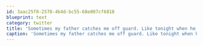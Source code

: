 ```yaml
---
id: 3aac25f8-2578-4b4d-bc55-68e007cf6818
blueprint: text
category: twitter
title: 'Sometimes my father catches me off guard. Like tonight when he played his Broken Social Scene CD #RadDad'
caption: 'Sometimes my father catches me off guard. Like tonight when he played his Broken Social Scene CD <span class="hashtag hashtag_local">#<a href="http://tweettemp.darylchymko.ca/?tag=raddad">RadDad</a>'
---
```

